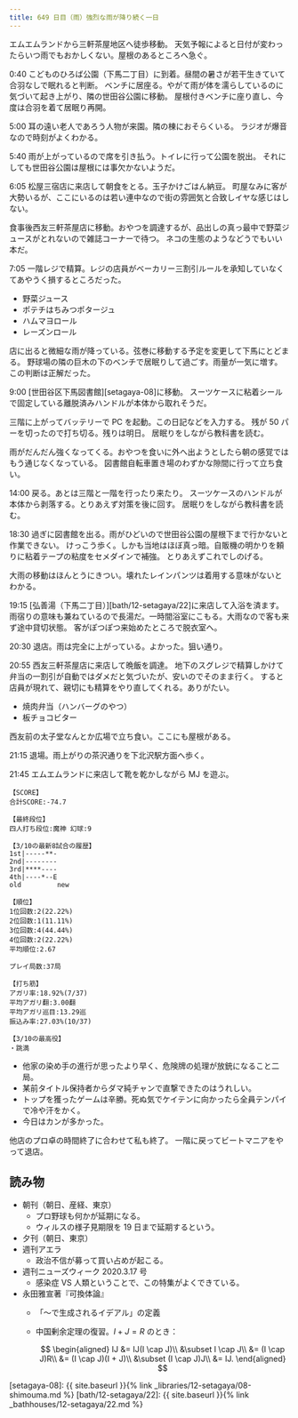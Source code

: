 ```yaml
---
title: 649 日目（雨）強烈な雨が降り続く一日
---
```


エムエムランドから三軒茶屋地区へ徒歩移動。
天気予報によると日付が変わったらいつ雨でもおかしくない。屋根のあるところへ急ぐ。

0:40 こどものひろば公園（下馬二丁目）に到着。昼間の暑さが若干生きていて合羽なしで眠れると判断。
ベンチに居座る。やがて雨が体を濡らしているのに気づいて起き上がり、隣の世田谷公園に移動。
屋根付きベンチに座り直し、今度は合羽を着て居眠り再開。

5:00 耳の遠い老人であろう人物が来園。隣の棟におそらくいる。
ラジオが爆音なので時刻がよくわかる。

5:40 雨が上がっているので席を引き払う。トイレに行って公園を脱出。
それにしても世田谷公園は屋根には事欠かないようだ。

6:05 松屋三宿店に来店して朝食をとる。玉子かけごはん納豆。
町屋なみに客が大勢いるが、ここにいるのは若い連中なので街の雰囲気と合致しイヤな感じはしない。

食事後西友三軒茶屋店に移動。おやつを調達するが、品出しの真っ最中で野菜ジュースがとれないので雑誌コーナーで待つ。
ネコの生態のようなどうでもいい本だ。

7:05 一階レジで精算。レジの店員がベーカリー三割引ルールを承知していなくてあやうく損するところだった。

* 野菜ジュース
* ポテチはちみつポタージュ
* ハムマヨロール
* レーズンロール

店に出ると微細な雨が降っている。弦巻に移動する予定を変更して下馬にとどまる。
野球場の隣の巨木の下のベンチで居眠りして過ごす。雨量が一気に増す。この判断は正解だった。

9:00 [世田谷区下馬図書館][setagaya-08]に移動。
スーツケースに粘着シールで固定している離脱済みハンドルが本体から取れそうだ。

三階に上がってバッテリーで PC を起動。この日記などを入力する。
残が 50 パーを切ったので打ち切る。残りは明日。
居眠りをしながら教科書を読む。

雨がだんだん強くなってくる。おやつを食いに外へ出ようとしたら朝の感覚ではもう通じなくなっている。
図書館自転車置き場のわずかな隙間に行って立ち食い。

14:00 戻る。あとは三階と一階を行ったり来たり。
スーツケースのハンドルが本体から剥落する。とりあえず対策を後に回す。
居眠りをしながら教科書を読む。

18:30 過ぎに図書館を出る。雨がひどいので世田谷公園の屋根下まで行かないと作業できない。
けっこう歩く。しかも当地はほぼ真っ暗。自販機の明かりを頼りに粘着テープの粘度をセメダインで補強。
とりあえずこれでしのげる。

大雨の移動はほんとうにきつい。壊れたレインパンツは着用する意味がないとわかる。

19:15 [弘善湯（下馬二丁目）][bath/12-setagaya/22]に来店して入浴を済ます。
雨宿りの意味も兼ねているので長湯だ。一時間浴室にこもる。大雨なので客も来ず途中貸切状態。
客がぽつぽつ来始めたところで脱衣室へ。

20:30 退店。雨は完全に上がっている。よかった。狙い通り。

20:55 西友三軒茶屋店に来店して晩飯を調達。
地下のスグレジで精算しかけて弁当の一割引が自動ではダメだと気づいたが、安いのでそのまま行く。
すると店員が現れて、親切にも精算をやり直してくれる。ありがたい。

* 焼肉弁当（ハンバーグのやつ）
* 板チョコビター

西友前の太子堂なんとか広場で立ち食い。ここにも屋根がある。

21:15 退場。雨上がりの茶沢通りを下北沢駅方面へ歩く。

21:45 エムエムランドに来店して靴を乾かしながら MJ を遊ぶ。

```text
【SCORE】
合計SCORE:-74.7

【最終段位】
四人打ち段位:魔神 幻球:9

【3/10の最新8試合の履歴】
1st|-----**-
2nd|--------
3rd|****----
4th|----*--E
old         new

【順位】
1位回数:2(22.22%)
2位回数:1(11.11%)
3位回数:4(44.44%)
4位回数:2(22.22%)
平均順位:2.67

プレイ局数:37局

【打ち筋】
アガリ率:18.92%(7/37)
平均アガリ翻:3.00翻
平均アガリ巡目:13.29巡
振込み率:27.03%(10/37)

【3/10の最高役】
・跳満
```

* 他家の染め手の進行が思ったより早く、危険牌の処理が放銃になること二局。
* 某前タイトル保持者からダマ純チャンで直撃できたのはうれしい。
* トップを獲ったゲームは辛勝。死ぬ気でケイテンに向かったら全員テンパイで冷や汗をかく。
* 今日はカンが多かった。

他店のプロ卓の時間終了に合わせて私も終了。
一階に戻ってビートマニアをやって退店。

## 読み物

* 朝刊（朝日、産経、東京）
  * プロ野球も何かが延期になる。
  * ウィルスの様子見期限を 19 日まで延期するという。
* 夕刊（朝日、東京）
* 週刊アエラ
  * 政治不信が募って買い占めが起こる。
* 週刊ニューズウィーク 2020.3.17 号
  * 感染症 VS 人類ということで、この特集がよくできている。
* 永田雅宣著『可換体論』
  * 「～で生成されるイデアル」の定義
  * 中国剰余定理の復習。$I + J = R$ のとき：

    $$
    \begin{aligned}
    IJ &= IJ(I \cap J)\\
    &\subset I \cap J\\
    &= (I \cap J)R\\
    &= (I \cap J)(I + J)\\
    &\subset (I \cap J)J\\
    &= IJ.
    \end{aligned}
    $$

[setagaya-08]: {{ site.baseurl }}{% link _libraries/12-setagaya/08-shimouma.md %}
[bath/12-setagaya/22]: {{ site.baseurl }}{% link _bathhouses/12-setagaya/22.md %}
